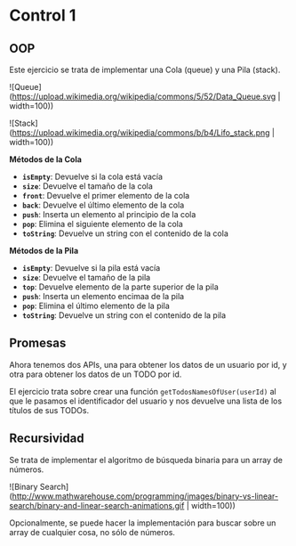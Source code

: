 # Control 1

## OOP

Este ejercicio se trata de implementar una Cola (queue) y una Pila (stack).

![Queue](https://upload.wikimedia.org/wikipedia/commons/5/52/Data_Queue.svg | width=100))

![Stack](https://upload.wikimedia.org/wikipedia/commons/b/b4/Lifo_stack.png | width=100))

**Métodos de la Cola**

- **`isEmpty`**: Devuelve si la cola está vacía
- **`size`**: Devuelve el tamaño de la cola
- **`front`**: Devuelve el primer elemento de la cola
- **`back`**: Devuelve el último elemento de la cola
- **`push`**: Inserta un elemento al principio de la cola
- **`pop`**: Elimina el siguiente elemento de la cola
- **`toString`**: Devuelve un string con el contenido de la cola

**Métodos de la Pila**

- **`isEmpty`**: Devuelve si la pila está vacía
- **`size`**: Devuelve el tamaño de la pila
- **`top`**: Devuelve elemento de la parte superior de la pila
- **`push`**: Inserta un elemento encimaa de la pila
- **`pop`**: Elimina el último elemento de la pila
- **`toString`**: Devuelve un string con el contenido de la pila

## Promesas

Ahora tenemos dos APIs, una para obtener los datos de un usuario por id, y otra
para obtener los datos de un TODO por id.

El ejercicio trata sobre crear una función `getTodosNamesOfUser(userId)` al que
le pasamos el identificador del usuario y nos devuelve una lista de los títulos
de sus TODOs.

## Recursividad

Se trata de implementar el algoritmo de búsqueda binaria para un array de
números.

![Binary Search](http://www.mathwarehouse.com/programming/images/binary-vs-linear-search/binary-and-linear-search-animations.gif | width=100))

Opcionalmente, se puede hacer la implementación para buscar sobre un array de
cualquier cosa, no sólo de números.
